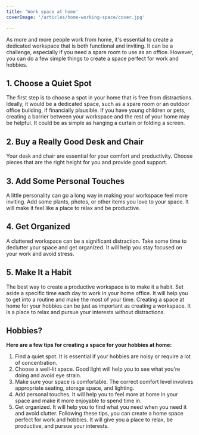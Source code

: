 ```yaml
---
title: 'Work space at home'
coverImage: '/articles/home-working-space/cover.jpg'

---
```


As more and more people work from home, it's essential to create a dedicated workspace that is both functional and inviting. It can be a challenge, especially if you need a spare room to use as an office. However, you can do a few simple things to create a space perfect for work and hobbies.

## 1. Choose a Quiet Spot

The first step is to choose a spot in your home that is free from distractions. Ideally, it would be a dedicated space, such as a spare room or an outdoor office building, if financially plausible. If you have young children or pets, creating a barrier between your workspace and the rest of your home may be helpful. It could be as simple as hanging a curtain or folding a screen.

## 2. Buy a Really Good Desk and Chair

Your desk and chair are essential for your comfort and productivity. Choose pieces that are the right height for you and provide good support.

## 3. Add Some Personal Touches

A little personality can go a long way in making your workspace feel more inviting. Add some plants, photos, or other items you love to your space. It will make it feel like a place to relax and be productive.

## 4. Get Organized

A cluttered workspace can be a significant distraction. Take some time to declutter your space and get organized. It will help you stay focused on your work and avoid stress.

## 5. Make It a Habit

The best way to create a productive workspace is to make it a habit. Set aside a specific time each day to work in your home office. It will help you to get into a routine and make the most of your time.
Creating a space at home for your hobbies can be just as important as creating a workspace. It is a place to relax and pursue your interests without distractions.

## Hobbies?

**Here are a few tips for creating a space for your hobbies at home:**

1. Find a quiet spot. It is essential if your hobbies are noisy or require a lot of concentration.
2. Choose a well-lit space. Good light will help you to see what you're doing and avoid eye strain.
3. Make sure your space is comfortable. The correct comfort level involves appropriate seating, storage space, and lighting.
4. Add personal touches. It will help you to feel more at home in your space and make it more enjoyable to spend time in.
5. Get organized. It will help you to find what you need when you need it and avoid clutter.
Following these tips, you can create a home space perfect for work and hobbies. It will give you a place to relax, be productive, and pursue your interests.

